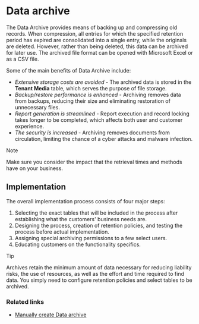 # Data archive

The Data Archive provides means of backing up and compressing old records. When compression, all entries for which the specified retention period has expired are consolidated into a single entry, while the originals are deleted. However, rather than being deleted, this data can be archived for later use. The archived file format can be opened with Microsoft Excel or as a CSV file.

Some of the main benefits of Data Archive include:

- *Extensive storage costs are avoided* - The archived data is stored in the **Tenant Media** table, which serves the purpose of file storage. 
- *Backup/restore performance is enhanced* - Archiving removes data from backups, reducing their size and eliminating restoration of unnecessary files.
- *Report generation is streamlined* - Report execution and record locking takes longer to be completed, which affects both user and customer experience.
- *The security is increased* - Archiving removes documents from circulation, limiting the chance of a cyber attacks and malware infection. 

> [!Note]
> Make sure you consider the impact that the retrieval times and methods have on your business. 


## Implementation

The overall implementation process consists of four major steps:

  1. Selecting the exact tables that will be included in the process after establishing what the customers' business needs are.
  2. Designing the process, creation of retention policies, and testing the process before actual implementation.
  3. Assigning special archiving permissions to a few select users.
  4. Educating customers on the functionality specifics.

> [!Tip]
> Archives retain the minimum amount of data necessary for reducing liability risks, the use of resources, as well as the effort and time required to find data. You simply need to configure retention policies and select tables to be archived. 

### Related links

- [Manually create Data archive](../howto/create_data_archive.md)